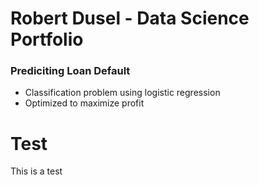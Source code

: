 # Robert Dusel - Data Science Portfolio

### Prediciting Loan Default
* Classification problem using logistic regression
* Optimized to maximize profit

# Test
This is a test
